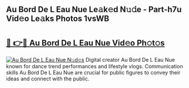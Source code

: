 ## Au Bord De L Eau Nue Le𝚊k𝚎d N𝚞𝚍e - Part-h7u Vid𝚎o Le𝚊ks Photos 1vsWB

# <h2><a href="http://fb020l.evod.top/?m=Au+Bord+De+L+Eau+Nue">🔗 👉🔴 Au Bord De L Eau Nue Vid𝚎o Ph𝚘t𝚘s</a></h2>

[![Au Bord De L Eau Nue N𝚞d𝚎s](https://i.imgur.com/8V9OHl7.gif)](http://fb020l.evod.top/?m=Au+Bord+De+L+Eau+Nue)
Digital creator Au Bord De L Eau Nue known for dance trend performances and lifestyle vlogs. Communication skills Au Bord De L Eau Nue are crucial for public figures to convey their ideas and connect with the public. 
